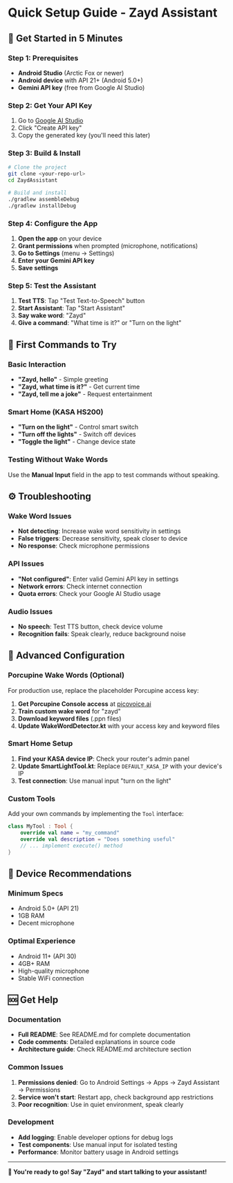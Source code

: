 # Quick Setup Guide - Zayd Assistant

## 🚀 Get Started in 5 Minutes

### Step 1: Prerequisites
- **Android Studio** (Arctic Fox or newer)
- **Android device** with API 21+ (Android 5.0+)
- **Gemini API key** (free from Google AI Studio)

### Step 2: Get Your API Key
1. Go to [Google AI Studio](https://makersuite.google.com/app/apikey)
2. Click "Create API key"
3. Copy the generated key (you'll need this later)

### Step 3: Build & Install
```bash
# Clone the project
git clone <your-repo-url>
cd ZaydAssistant

# Build and install
./gradlew assembleDebug
./gradlew installDebug
```

### Step 4: Configure the App
1. **Open the app** on your device
2. **Grant permissions** when prompted (microphone, notifications)
3. **Go to Settings** (menu → Settings)
4. **Enter your Gemini API key**
5. **Save settings**

### Step 5: Test the Assistant
1. **Test TTS**: Tap "Test Text-to-Speech" button
2. **Start Assistant**: Tap "Start Assistant"
3. **Say wake word**: "Zayd"
4. **Give a command**: "What time is it?" or "Turn on the light"

## 🎯 First Commands to Try

### Basic Interaction
- **"Zayd, hello"** - Simple greeting
- **"Zayd, what time is it?"** - Get current time
- **"Zayd, tell me a joke"** - Request entertainment

### Smart Home (KASA HS200)
- **"Turn on the light"** - Control smart switch
- **"Turn off the lights"** - Switch off devices
- **"Toggle the light"** - Change device state

### Testing Without Wake Words
Use the **Manual Input** field in the app to test commands without speaking.

## ⚙️ Troubleshooting

### Wake Word Issues
- **Not detecting**: Increase wake word sensitivity in settings
- **False triggers**: Decrease sensitivity, speak closer to device
- **No response**: Check microphone permissions

### API Issues
- **"Not configured"**: Enter valid Gemini API key in settings
- **Network errors**: Check internet connection
- **Quota errors**: Check your Google AI Studio usage

### Audio Issues
- **No speech**: Test TTS button, check device volume
- **Recognition fails**: Speak clearly, reduce background noise

## 🔧 Advanced Configuration

### Porcupine Wake Words (Optional)
For production use, replace the placeholder Porcupine access key:

1. **Get Porcupine Console access** at [picovoice.ai](https://console.picovoice.ai/)
2. **Train custom wake word** for "zayd"
3. **Download keyword files** (.ppn files)
4. **Update WakeWordDetector.kt** with your access key and keyword files

### Smart Home Setup
1. **Find your KASA device IP**: Check your router's admin panel
2. **Update SmartLightTool.kt**: Replace `DEFAULT_KASA_IP` with your device's IP
3. **Test connection**: Use manual input "turn on the light"

### Custom Tools
Add your own commands by implementing the `Tool` interface:
```kotlin
class MyTool : Tool {
    override val name = "my_command"
    override val description = "Does something useful"
    // ... implement execute() method
}
```

## 📱 Device Recommendations

### Minimum Specs
- Android 5.0+ (API 21)
- 1GB RAM
- Decent microphone

### Optimal Experience
- Android 11+ (API 30)
- 4GB+ RAM
- High-quality microphone
- Stable WiFi connection

## 🆘 Get Help

### Documentation
- **Full README**: See README.md for complete documentation
- **Code comments**: Detailed explanations in source code
- **Architecture guide**: Check README.md architecture section

### Common Issues
1. **Permissions denied**: Go to Android Settings → Apps → Zayd Assistant → Permissions
2. **Service won't start**: Restart app, check background app restrictions
3. **Poor recognition**: Use in quiet environment, speak clearly

### Development
- **Add logging**: Enable developer options for debug logs
- **Test components**: Use manual input for isolated testing
- **Performance**: Monitor battery usage in Android settings

---

**🎉 You're ready to go! Say "Zayd" and start talking to your assistant!**
